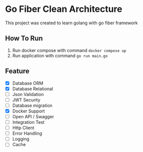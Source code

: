# Go Fiber Clean Architecture

This project was created to learn golang with go fiber framework

## How To Run

1. Run docker compose with command `docker compose up`
2. Run application with command `go run main.go`

## Feature

- [x] Database ORM
- [x] Database Relational
- [ ] Json Validation
- [ ] JWT Security
- [ ] Database migration
- [x] Docker Support
- [ ] Open API / Swagger
- [ ] Integration Test
- [ ] Http Client
- [ ] Error Handling
- [ ] Logging
- [ ] Cache